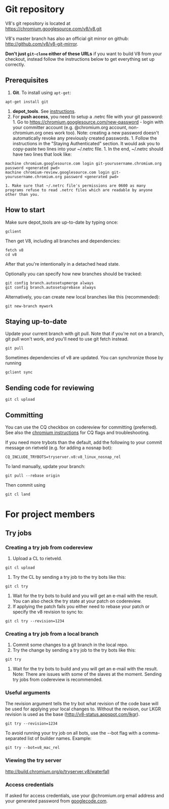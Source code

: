# Git repository

V8's git repository is located at https://chromium.googlesource.com/v8/v8.git

V8's master branch has also an official git mirror on github: http://github.com/v8/v8-git-mirror.

**Don't just `git-clone` either of these URLs** if you want to build V8 from your checkout, instead follow the instructions below to get everything set up correctly.

## Prerequisites

  1. **Git**. To install using `apt-get`:
```
apt-get install git
```
  1. **depot\_tools**. See [instructions](http://dev.chromium.org/developers/how-tos/install-depot-tools).
  1. For **push access**, you need to setup a .netrc file with your git password:
    1. Go to https://chromium.googlesource.com/new-password - login with your committer account (e.g. @chromium.org account, non-chromium.org ones work too). Note: creating a new password doesn't automatically revoke any previously created passwords.
    1. Follow the instructions in the "Staying Authenticated" section. It would ask you to copy-paste two lines into your ~/.netrc file.
    1. In the end, ~/.netrc should have two lines that look like:
```
machine chromium.googlesource.com login git-yourusername.chromium.org password <generated pwd>
machine chromium-review.googlesource.com login git-yourusername.chromium.org password <generated pwd>
```
    1. Make sure that ~/.netrc file's permissions are 0600 as many programs refuse to read .netrc files which are readable by anyone other than you.


## How to start

Make sure depot\_tools are up-to-date by typing once:

```
gclient
```


Then get V8, including all branches and dependencies:

```
fetch v8
cd v8
```

After that you're intentionally in a detached head state.

Optionally you can specify how new branches should be tracked:

```
git config branch.autosetupmerge always
git config branch.autosetuprebase always
```

Alternatively, you can create new local branches like this (recommended):

```
git new-branch mywork
```

## Staying up-to-date

Update your current branch with git pull. Note that if you're not on a branch, git pull won't work, and you'll need to use git fetch instead.

```
git pull
```

Sometimes dependencies of v8 are updated. You can synchronize those by running

```
gclient sync
```

## Sending code for reviewing

```
git cl upload
```

## Committing

You can use the CQ checkbox on codereview for committing (preferred). See also the [chromium instructions](http://www.chromium.org/developers/testing/commit-queue) for CQ flags and troubleshooting.

If you need more trybots than the default, add the following to your commit message on rietveld (e.g. for adding a nosnap bot):

```
CQ_INCLUDE_TRYBOTS=tryserver.v8:v8_linux_nosnap_rel
```

To land manually, update your branch:

```
git pull --rebase origin
```

Then commit using

```
git cl land
```

# For project members


## Try jobs

### Creating a try job from codereview

  1. Upload a CL to rietveld.
```
git cl upload
```
  1. Try the CL by sending a try job to the try bots like this:
```
git cl try
```
  1. Wait for the try bots to build and you will get an e-mail with the result. You can also check the try state at your patch on codereview.
  1. If applying the patch fails you either need to rebase your patch or specify the v8 revision to sync to:
```
git cl try --revision=1234
```

### Creating a try job from a local branch

  1. Commit some changes to a git branch in the local repo.
  1. Try the change by sending a try job to the try bots like this:
```
git try
```
  1. Wait for the try bots to build and you will get an e-mail with the result. Note: There are issues with some of the slaves at the moment. Sending try jobs from codereview is recommended.

### Useful arguments

The revision argument tells the try bot what revision of the code base will be used for applying your local changes to. Without the revision, our LKGR revision is used as the base (http://v8-status.appspot.com/lkgr).
```
git try --revision=1234
```
To avoid running your try job on all bots, use the --bot flag with a comma-separated list of builder names. Example:
```
git try --bot=v8_mac_rel
```

### Viewing the try server

http://build.chromium.org/p/tryserver.v8/waterfall

### Access credentials

If asked for access credentials, use your @chromium.org email address and your generated password from [googlecode.com](http://code.google.com/hosting/settings).